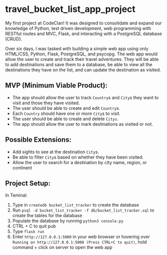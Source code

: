# travel_bucket_list_app_project
My first project at CodeClan! It was designed to consolidate and expand our knowledge of Python, test driven development, web programming with RESTful routes and MVC, Flask, and interacting with a PostgreSQL database (CRUD).

Over six days, I was tasked with building a simple web app using only HTML/CSS, Python, Flask, PostgreSQL, and psycopg. The web app would allow the user to create and track their travel adventures. They will be able to add destinations and save them to a database, be able to view all the destinations they have on the list, and can update the destination as visited.

## MVP (Minimum Viable Product):
* The app should allow the user to track `Country`s and `City`s they want to visit and those they have visited.
* The user should be able to create and edit `Country`s.
* Each `Country` should have one or more `City`s to visit.
* The user should be able to create and delete `Citys`.
* The app should allow the user to mark destinations as visited or not.

## Possible Extensions:
* Add sights to see at the destination `City`s.
* Be able to filter `City`s based on whether they have been visited.
* Allow the user to search for a destination by city name, region, or continent 

## Project Setup:
In Teminal:
1. Type in `createdb bucket_list_tracker` to create the database
2. Run `psql -d bucket_list_tracker -f db/bucket_list_tracker.sql` to create the tables for the database
3. Populate the database by running `python3 console.py`
4. CTRL + C to quit pub
5. Type `flask run`
6. Enter `http://127.0.0.1:5000` in your web browser or hovering over  `Running on http://127.0.0.1:5000 (Press CTRL+C to quit)`, hold command + click on server to open the web app
